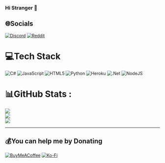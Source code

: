 ### Hi Stranger 👋
## 🌐Socials
[![Discord](https://img.shields.io/badge/Discord-%237289DA.svg?logo=discord&logoColor=white)](https://discord.gg/j9zfDYjewB) [![Reddit](https://img.shields.io/badge/Reddit-%23FF4500.svg?logo=Reddit&logoColor=white)](https://reddit.com/user/Lotas-logist) 

# 💻Tech Stack
![C#](https://img.shields.io/badge/c%23-%23239120.svg?style=for-the-badge&logo=c-sharp&logoColor=white) ![JavaScript](https://img.shields.io/badge/javascript-%23323330.svg?style=for-the-badge&logo=javascript&logoColor=%23F7DF1E) ![HTML5](https://img.shields.io/badge/html5-%23E34F26.svg?style=for-the-badge&logo=html5&logoColor=white) ![Python](https://img.shields.io/badge/python-3670A0?style=for-the-badge&logo=python&logoColor=ffdd54) ![Heroku](https://img.shields.io/badge/heroku-%23430098.svg?style=for-the-badge&logo=heroku&logoColor=white) ![.Net](https://img.shields.io/badge/.NET-5C2D91?style=for-the-badge&logo=.net&logoColor=white) ![NodeJS](https://img.shields.io/badge/node.js-6DA55F?style=for-the-badge&logo=node.js&logoColor=white)
# 📊GitHub Stats :
![](https://github-readme-stats.vercel.app/api?username=Lotas-Dan&theme=radical&hide_border=true&include_all_commits=true&count_private=false)<br/>
![](https://github-readme-streak-stats.herokuapp.com/?user=Lotas-Dan&theme=radical&hide_border=true)<br/>
![](https://github-readme-stats.vercel.app/api/top-langs/?username=Lotas-Dan&theme=radical&hide_border=true&include_all_commits=true&count_private=false&layout=compact)

---
<!-- [![](https://visitcount.itsvg.in/api?id=Lotas-Dan&icon=3&color=0)](https://visitcount.itsvg.in) -->

  ## 💰You can help me by Donating
  [![BuyMeACoffee](https://img.shields.io/badge/Buy%20Me%20a%20Coffee-ffdd00?style=for-the-badge&logo=buy-me-a-coffee&logoColor=black)](https://www.buymeacoffee.com/lotasdan228) [![Ko-Fi](https://img.shields.io/badge/Ko--fi-F16061?style=for-the-badge&logo=ko-fi&logoColor=white)](https://ko-fi.com/lotasdan) 
  
